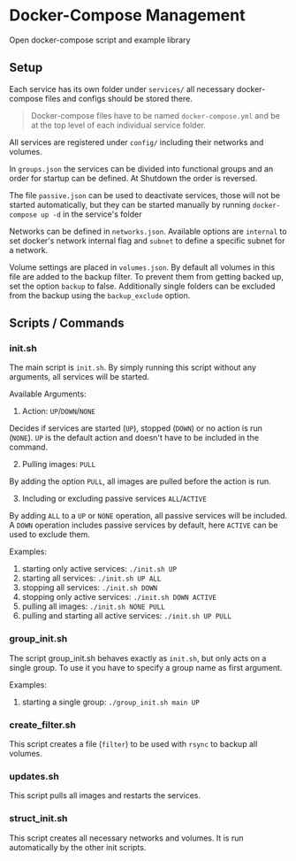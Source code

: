 # Docker-Compose Management

Open docker-compose script and example library

## Setup

Each service has its own folder under `services/` all necessary docker-compose
files and configs should be stored there.

> Docker-compose files have to be named `docker-compose.yml` and be at the top
> level of each individual service folder.

All services are registered under `config/` including their networks and
volumes.

In `groups.json` the services can be divided into functional groups and an order
for startup can be defined. At Shutdown the order is reversed.

The file `passive.json` can be used to deactivate services, those will not be
started automatically, but they can be started manually by running
`docker-compose up -d` in the service's folder

Networks can be defined in `networks.json`. Available options are `internal` to
set docker's network internal flag and `subnet` to define a specific subnet for
a network.

Volume settings are placed in `volumes.json`. By default all volumes in this
file are added to the backup filter. To prevent them from getting backed up, set
the option `backup` to false. Additionally single folders can be excluded from
the backup using the `backup_exclude` option.

## Scripts / Commands

### init.sh

The main script is `init.sh`. By simply running this script without any
arguments, all services will be started.

Available Arguments:

1. Action: `UP`/`DOWN`/`NONE`

Decides if services are started (`UP`), stopped (`DOWN`) or no action is run
(`NONE`). `UP` is the default action and doesn't have to be included in the
command.

2. Pulling images: `PULL`

By adding the option `PULL`, all images are pulled before the action is run.

3. Including or excluding passive services `ALL`/`ACTIVE`

By adding `ALL` to a `UP` or `NONE` operation, all passive services will be
included. A `DOWN` operation includes passive services by default, here `ACTIVE`
can be used to exclude them.

Examples:

1. starting only active services: `./init.sh UP`
2. starting all services: `./init.sh UP ALL`
3. stopping all services: `./init.sh DOWN`
4. stopping only active services: `./init.sh DOWN ACTIVE`
5. pulling all images: `./init.sh NONE PULL`
6. pulling and starting all active services: `./init.sh UP PULL`

### group_init.sh

The script group_init.sh behaves exactly as `init.sh`, but only acts on a single
group. To use it you have to specify a group name as first argument.

Examples:

1. starting a single group: `./group_init.sh main UP`

### create_filter.sh

This script creates a file (`filter`) to be used with `rsync` to backup all
volumes.

### updates.sh

This script pulls all images and restarts the services.

### struct_init.sh

This script creates all necessary networks and volumes. It is run automatically
by the other init scripts.
